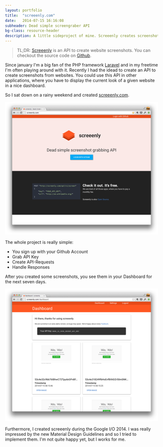 ```yaml
---
layout: portfolio
title:  "screeenly.com"
date:   2014-07-15 16:16:08
subheader: Dead simple screengraber API
bg-class: resource-header
description: A little sideproject of mine. Screeenly creates screenshots from websites and delivers them through a simple API.
---
```


> TL;DR: [Screeenly](http://screeenly.com) is an API to create website screenshots. You can checkout the source code on [Github](https://github.com/stefanzweifel/screeenly).

Since january I'm a big fan of the PHP framework [Laravel](http://laracel.com) and in my freetime I'm often playing around with it. Recently I had the idead to create an API to create screenshots from websites. You could use this API in other applications, where you have to display the current look of a given website in a nice dashboard.

So I sat down on a rainy weekend and created [screeenly.com](http://screeenly.com).

![Landingpage](/img/portfolio/screeenly-landingpage-2ElK54xUPQaduZ.png)

The whole project is really simple:

- You sign up with your Github Account
- Grab API Key
- Create API-Requests
- Handle Responses

After you created some screenshots, you see them in your Dashboard for the next seven days.

![Dashboard](/img/portfolio/screeenly-dashboard-CF79YQHK3KlFXh.png)

Furthermore, I created screeenly during the Google I/O 2014. I was really impressed by the new Material Design Guidelines and so I tried to implement them.
I'm not quite happy yet, but I works for me.